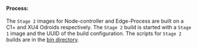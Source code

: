 #### Process: 

The `Stage 2` images for Node-controller and Edge-Process are built on a C1+ and XU4 Odroids respectively. The `Stage 2` build 
is started with a `Stage 1` image and the UUID of the build configuration. The scripts for `Stage 2` builds are in the 
[bin directory](https://github.com/waggle-sensor/waggle_image/tree/master/bin). 
